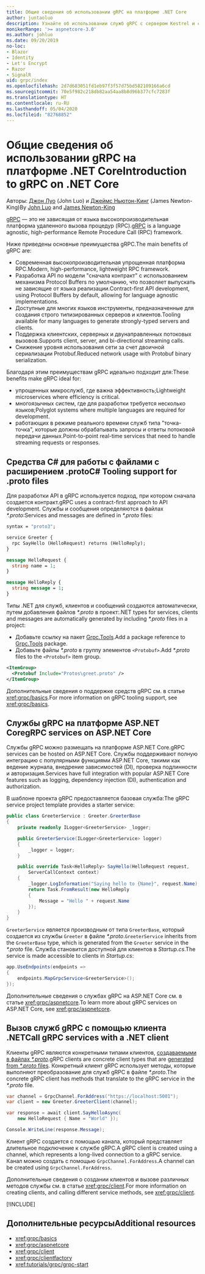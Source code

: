 ```yaml
---
title: Общие сведения об использовании gRPC на платформе .NET Core
author: juntaoluo
description: Узнайте об использовании служб gRPC с сервером Kestrel и стеком ASP.NET Core.
monikerRange: '>= aspnetcore-3.0'
ms.author: johluo
ms.date: 09/20/2019
no-loc:
- Blazor
- Identity
- Let's Encrypt
- Razor
- SignalR
uid: grpc/index
ms.openlocfilehash: 2d7d683051fd1eb97f3f57d75bd582109166a6cd
ms.sourcegitcommit: 70e5f982c218db82aa54aa8b8d96b377cfc7283f
ms.translationtype: HT
ms.contentlocale: ru-RU
ms.lasthandoff: 05/04/2020
ms.locfileid: "82768852"
---
```

# <a name="introduction-to-grpc-on-net-core"></a><span data-ttu-id="e8f41-103">Общие сведения об использовании gRPC на платформе .NET Core</span><span class="sxs-lookup"><span data-stu-id="e8f41-103">Introduction to gRPC on .NET Core</span></span>

<span data-ttu-id="e8f41-104">Авторы: [Джон Луо](https://github.com/juntaoluo) (John Luo) и [Джеймс Ньютон-Кинг](https://twitter.com/jamesnk) (James Newton-King)</span><span class="sxs-lookup"><span data-stu-id="e8f41-104">By [John Luo](https://github.com/juntaoluo) and [James Newton-King](https://twitter.com/jamesnk)</span></span>

<span data-ttu-id="e8f41-105">[gRPC](https://grpc.io/docs/guides/) — это не зависящая от языка высокопроизводительная платформа удаленного вызова процедур (RPC).</span><span class="sxs-lookup"><span data-stu-id="e8f41-105">[gRPC](https://grpc.io/docs/guides/) is a language agnostic, high-performance Remote Procedure Call (RPC) framework.</span></span>

<span data-ttu-id="e8f41-106">Ниже приведены основные преимущества gRPC.</span><span class="sxs-lookup"><span data-stu-id="e8f41-106">The main benefits of gRPC are:</span></span>
* <span data-ttu-id="e8f41-107">Современная высокопроизводительная упрощенная платформа RPC.</span><span class="sxs-lookup"><span data-stu-id="e8f41-107">Modern, high-performance, lightweight RPC framework.</span></span>
* <span data-ttu-id="e8f41-108">Разработка API по модели "сначала контракт" с использованием механизма Protocol Buffers по умолчанию, что позволяет выпускать не зависящие от языка реализации.</span><span class="sxs-lookup"><span data-stu-id="e8f41-108">Contract-first API development, using Protocol Buffers by default, allowing for language agnostic implementations.</span></span>
* <span data-ttu-id="e8f41-109">Доступные для многих языков инструменты, предназначенные для создания строго типизированных серверов и клиентов.</span><span class="sxs-lookup"><span data-stu-id="e8f41-109">Tooling available for many languages to generate strongly-typed servers and clients.</span></span>
* <span data-ttu-id="e8f41-110">Поддержка клиентских, серверных и двунаправленных потоковых вызовов.</span><span class="sxs-lookup"><span data-stu-id="e8f41-110">Supports client, server, and bi-directional streaming calls.</span></span>
* <span data-ttu-id="e8f41-111">Снижение уровня использования сети за счет двоичной сериализации Protobuf.</span><span class="sxs-lookup"><span data-stu-id="e8f41-111">Reduced network usage with Protobuf binary serialization.</span></span>

<span data-ttu-id="e8f41-112">Благодаря этим преимуществам gRPC идеально подходит для:</span><span class="sxs-lookup"><span data-stu-id="e8f41-112">These benefits make gRPC ideal for:</span></span>
* <span data-ttu-id="e8f41-113">упрощенных микрослужб, где важна эффективность;</span><span class="sxs-lookup"><span data-stu-id="e8f41-113">Lightweight microservices where efficiency is critical.</span></span>
* <span data-ttu-id="e8f41-114">многоязычных систем, где для разработки требуется несколько языков;</span><span class="sxs-lookup"><span data-stu-id="e8f41-114">Polyglot systems where multiple languages are required for development.</span></span>
* <span data-ttu-id="e8f41-115">работающих в режиме реального времени служб типа "точка-точка", которые должны обрабатывать запросы и ответы потоковой передачи данных.</span><span class="sxs-lookup"><span data-stu-id="e8f41-115">Point-to-point real-time services that need to handle streaming requests or responses.</span></span>

## <a name="c-tooling-support-for-proto-files"></a><span data-ttu-id="e8f41-116">Средства C# для работы с файлами с расширением .proto</span><span class="sxs-lookup"><span data-stu-id="e8f41-116">C# Tooling support for .proto files</span></span>

<span data-ttu-id="e8f41-117">Для разработки API в gRPC используется подход, при котором сначала создается контракт.</span><span class="sxs-lookup"><span data-stu-id="e8f41-117">gRPC uses a contract-first approach to API development.</span></span> <span data-ttu-id="e8f41-118">Службы и сообщения определяются в файлах *\*.proto*:</span><span class="sxs-lookup"><span data-stu-id="e8f41-118">Services and messages are defined in *\*.proto* files:</span></span>

```protobuf
syntax = "proto3";

service Greeter {
  rpc SayHello (HelloRequest) returns (HelloReply);
}

message HelloRequest {
  string name = 1;
}

message HelloReply {
  string message = 1;
}
```

<span data-ttu-id="e8f41-119">Типы .NET для служб, клиентов и сообщений создаются автоматически, путем добавления файлов *\*.proto* в проект:</span><span class="sxs-lookup"><span data-stu-id="e8f41-119">.NET types for services, clients and messages are automatically generated by including *\*.proto* files in a project:</span></span>

* <span data-ttu-id="e8f41-120">Добавьте ссылку на пакет [Grpc.Tools](https://www.nuget.org/packages/Grpc.Tools/).</span><span class="sxs-lookup"><span data-stu-id="e8f41-120">Add a package reference to [Grpc.Tools](https://www.nuget.org/packages/Grpc.Tools/) package.</span></span>
* <span data-ttu-id="e8f41-121">Добавьте файлы *\*.proto* в группу элементов `<Protobuf>`.</span><span class="sxs-lookup"><span data-stu-id="e8f41-121">Add *\*.proto* files to the `<Protobuf>` item group.</span></span>

```xml
<ItemGroup>
  <Protobuf Include="Protos\greet.proto" />
</ItemGroup>
```

<span data-ttu-id="e8f41-122">Дополнительные сведения о поддержке средств gRPC см. в статье <xref:grpc/basics>.</span><span class="sxs-lookup"><span data-stu-id="e8f41-122">For more information on gRPC tooling support, see <xref:grpc/basics>.</span></span>

## <a name="grpc-services-on-aspnet-core"></a><span data-ttu-id="e8f41-123">Службы gRPC на платформе ASP.NET Core</span><span class="sxs-lookup"><span data-stu-id="e8f41-123">gRPC services on ASP.NET Core</span></span>

<span data-ttu-id="e8f41-124">Службы gRPC можно размещать на платформе ASP.NET Core.</span><span class="sxs-lookup"><span data-stu-id="e8f41-124">gRPC services can be hosted on ASP.NET Core.</span></span> <span data-ttu-id="e8f41-125">Службы поддерживают полную интеграцию с популярными функциями ASP.NET Core, такими как ведение журнала, внедрение зависимостей (DI), проверка подлинности и авторизация.</span><span class="sxs-lookup"><span data-stu-id="e8f41-125">Services have full integration with popular ASP.NET Core features such as logging, dependency injection (DI), authentication and authorization.</span></span>

<span data-ttu-id="e8f41-126">В шаблоне проекта gRPC предоставляется базовая служба:</span><span class="sxs-lookup"><span data-stu-id="e8f41-126">The gRPC service project template provides a starter service:</span></span>

```csharp
public class GreeterService : Greeter.GreeterBase
{
    private readonly ILogger<GreeterService> _logger;

    public GreeterService(ILogger<GreeterService> logger)
    {
        _logger = logger;
    }

    public override Task<HelloReply> SayHello(HelloRequest request,
        ServerCallContext context)
    {
        _logger.LogInformation("Saying hello to {Name}", request.Name);
        return Task.FromResult(new HelloReply 
        {
            Message = "Hello " + request.Name
        });
    }
}
```

<span data-ttu-id="e8f41-127">`GreeterService` является производным от типа `GreeterBase`, который создается из службы `Greeter` в файле *\*.proto*.</span><span class="sxs-lookup"><span data-stu-id="e8f41-127">`GreeterService` inherits from the `GreeterBase` type, which is generated from the `Greeter` service in the *\*.proto* file.</span></span> <span data-ttu-id="e8f41-128">Служба становится доступной для клиентов в *Startup.cs*.</span><span class="sxs-lookup"><span data-stu-id="e8f41-128">The service is made accessible to clients in *Startup.cs*:</span></span>

```csharp
app.UseEndpoints(endpoints =>
{
    endpoints.MapGrpcService<GreeterService>();
});
```

<span data-ttu-id="e8f41-129">Дополнительные сведения о службах gRPC на ASP.NET Core см. в статье <xref:grpc/aspnetcore>.</span><span class="sxs-lookup"><span data-stu-id="e8f41-129">To learn more about gRPC services on ASP.NET Core, see <xref:grpc/aspnetcore>.</span></span>

## <a name="call-grpc-services-with-a-net-client"></a><span data-ttu-id="e8f41-130">Вызов служб gRPC с помощью клиента .NET</span><span class="sxs-lookup"><span data-stu-id="e8f41-130">Call gRPC services with a .NET client</span></span>

<span data-ttu-id="e8f41-131">Клиенты gRPC являются конкретными типами клиентов, [создаваемыми в файлах *\*.proto*](xref:grpc/basics#generated-c-assets).</span><span class="sxs-lookup"><span data-stu-id="e8f41-131">gRPC clients are concrete client types that are [generated from *\*.proto* files](xref:grpc/basics#generated-c-assets).</span></span> <span data-ttu-id="e8f41-132">Конкретный клиент gRPC использует методы, которые выполняют преобразование для служб gRPC в файле *\*.proto*.</span><span class="sxs-lookup"><span data-stu-id="e8f41-132">The concrete gRPC client has methods that translate to the gRPC service in the *\*.proto* file.</span></span>

```csharp
var channel = GrpcChannel.ForAddress("https://localhost:5001");
var client = new Greeter.GreeterClient(channel);

var response = await client.SayHelloAsync(
    new HelloRequest { Name = "World" });

Console.WriteLine(response.Message);
```

<span data-ttu-id="e8f41-133">Клиент gRPC создается с помощью канала, который представляет длительное подключение к службе gRPC.</span><span class="sxs-lookup"><span data-stu-id="e8f41-133">A gRPC client is created using a channel, which represents a long-lived connection to a gRPC service.</span></span> <span data-ttu-id="e8f41-134">Канал можно создать с помощью `GrpcChannel.ForAddress`.</span><span class="sxs-lookup"><span data-stu-id="e8f41-134">A channel can be created using `GrpcChannel.ForAddress`.</span></span>

<span data-ttu-id="e8f41-135">Дополнительные сведения о создании клиентов и вызове различных методов службы см. в статье <xref:grpc/client>.</span><span class="sxs-lookup"><span data-stu-id="e8f41-135">For more information on creating clients, and calling different service methods, see <xref:grpc/client>.</span></span>

[!INCLUDE[](~/includes/gRPCazure.md)]

## <a name="additional-resources"></a><span data-ttu-id="e8f41-136">Дополнительные ресурсы</span><span class="sxs-lookup"><span data-stu-id="e8f41-136">Additional resources</span></span>

* <xref:grpc/basics>
* <xref:grpc/aspnetcore>
* <xref:grpc/client>
* <xref:grpc/clientfactory>
* <xref:tutorials/grpc/grpc-start>
